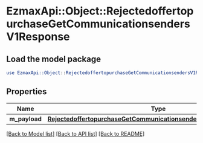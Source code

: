 # EzmaxApi::Object::RejectedoffertopurchaseGetCommunicationsendersV1Response

## Load the model package
```perl
use EzmaxApi::Object::RejectedoffertopurchaseGetCommunicationsendersV1Response;
```

## Properties
Name | Type | Description | Notes
------------ | ------------- | ------------- | -------------
**m_payload** | [**RejectedoffertopurchaseGetCommunicationsendersV1ResponseMPayload**](RejectedoffertopurchaseGetCommunicationsendersV1ResponseMPayload.md) |  | 

[[Back to Model list]](../README.md#documentation-for-models) [[Back to API list]](../README.md#documentation-for-api-endpoints) [[Back to README]](../README.md)


